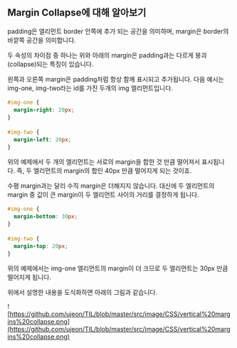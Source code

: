 ## Margin Collapse에 대해 알아보기

padding은 엘리먼트 border 안쪽에 추가 되는 공간을 의미하며, margin은 border의 바깥쪽 공간을 의미합니다. 

두 속성의 차이점 중 하나는 위와 아래의 margin은 padding과는 다르게 붕괴 (collapse)되는 특징이 있습니다.



왼쪽과 오른쪽 margin은 padding처럼 항상 함께 표시되고 추가됩니다. 다음 예시는 img-one, img-two라는 id를 가진 두개의 img 엘리먼트입니다.

```css
#img-one {  
  margin-right: 20px; 
} 

#img-two {  
  margin-left: 20px; 
}
```



위의 예제에서 두 개의 엘리먼트는 서로의 margin을 합한 것 만큼 떨어져서 표시됩니다. 즉, 두 엘리먼트의 margin의 합인 40px 만큼 떨어지게 되는 것이죠.



수평 margin과는 달리 수직 margin은 더해지지 않습니다. 대신에 두 엘리먼트의 margin 중 값이 큰 margin이 두 엘리먼트 사이의 거리를 결정하게 됩니다.

```css
#img-one {  
  margin-bottom: 30px; 
} 

#img-two { 
  margin-top: 20px; 
}
```

위의 예제에서는 img-one 엘리먼트의 margin이 더 크므로 두 엘리먼트는 30px 만큼 떨어지게 됩니다.



위에서 설명한 내용을 도식화하면 아래의 그림과 같습니다.

![https://github.com/ujeon/TIL/blob/master/src/image/CSS/vertical%20margins%20collapse.png](https://github.com/ujeon/TIL/blob/master/src/image/CSS/vertical%20margins%20collapse.png)